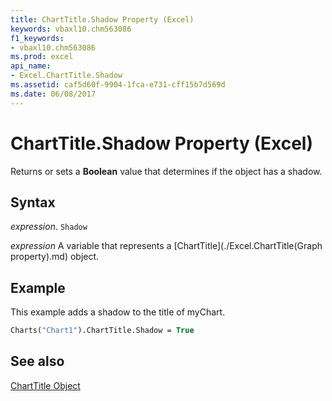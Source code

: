 ```yaml
---
title: ChartTitle.Shadow Property (Excel)
keywords: vbaxl10.chm563086
f1_keywords:
- vbaxl10.chm563086
ms.prod: excel
api_name:
- Excel.ChartTitle.Shadow
ms.assetid: caf5d60f-9904-1fca-e731-cff15b7d569d
ms.date: 06/08/2017
---
```



# ChartTitle.Shadow Property (Excel)

Returns or sets a  **Boolean** value that determines if the object has a shadow.


## Syntax

 _expression_. `Shadow`

 _expression_ A variable that represents a [ChartTitle](./Excel.ChartTitle(Graph property).md) object.


## Example

This example adds a shadow to the title of myChart.


```vb
Charts("Chart1").ChartTitle.Shadow = True
```


## See also


[ChartTitle Object](Excel.ChartTitle(objec).md)

